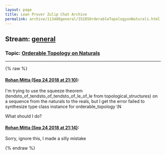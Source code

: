 ```yaml
---
layout: page
title: Lean Prover Zulip Chat Archive 
permalink: archive/113488general/35285OrderableTopologyonNaturals.html
---
```


## Stream: [general](index.html)
### Topic: [Orderable Topology on Naturals](35285OrderableTopologyonNaturals.html)

---


{% raw %}
#### [ Rohan Mitta (Sep 24 2018 at 21:10)](https://leanprover.zulipchat.com/#narrow/stream/113488-general/topic/Orderable%20Topology%20on%20Naturals/near/134547279):
I'm trying to use the squeeze theorem (tendsto_of_tendsto_of_tendsto_of_le_of_le from topological_structures) on a sequence from the naturals to the reals, but I get the error failed to synthesize type class instance for orderable_topology \N 

What should I do?

#### [ Rohan Mitta (Sep 24 2018 at 21:14)](https://leanprover.zulipchat.com/#narrow/stream/113488-general/topic/Orderable%20Topology%20on%20Naturals/near/134547958):
Sorry, ignore this, I made a silly mistake


{% endraw %}
